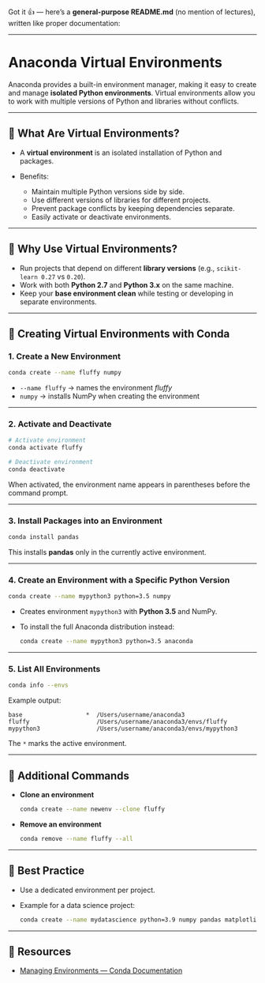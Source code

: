 Got it 👍 — here’s a **general-purpose README.md** (no mention of lectures), written like proper documentation:

---

# Anaconda Virtual Environments

Anaconda provides a built-in environment manager, making it easy to create and manage **isolated Python environments**.
Virtual environments allow you to work with multiple versions of Python and libraries without conflicts.

---

## 📌 What Are Virtual Environments?

* A **virtual environment** is an isolated installation of Python and packages.
* Benefits:

  * Maintain multiple Python versions side by side.
  * Use different versions of libraries for different projects.
  * Prevent package conflicts by keeping dependencies separate.
  * Easily activate or deactivate environments.

---

## 📌 Why Use Virtual Environments?

* Run projects that depend on different **library versions** (e.g., `scikit-learn 0.27` vs `0.20`).
* Work with both **Python 2.7** and **Python 3.x** on the same machine.
* Keep your **base environment clean** while testing or developing in separate environments.

---

## 📌 Creating Virtual Environments with Conda

### 1. Create a New Environment

```bash
conda create --name fluffy numpy
```

* `--name fluffy` → names the environment *fluffy*
* `numpy` → installs NumPy when creating the environment

---

### 2. Activate and Deactivate

```bash
# Activate environment
conda activate fluffy

# Deactivate environment
conda deactivate
```

When activated, the environment name appears in parentheses before the command prompt.

---

### 3. Install Packages into an Environment

```bash
conda install pandas
```

This installs **pandas** only in the currently active environment.

---

### 4. Create an Environment with a Specific Python Version

```bash
conda create --name mypython3 python=3.5 numpy
```

* Creates environment `mypython3` with **Python 3.5** and NumPy.
* To install the full Anaconda distribution instead:

  ```bash
  conda create --name mypython3 python=3.5 anaconda
  ```

---

### 5. List All Environments

```bash
conda info --envs
```

Example output:

```
base                  *  /Users/username/anaconda3
fluffy                   /Users/username/anaconda3/envs/fluffy
mypython3                /Users/username/anaconda3/envs/mypython3
```

The `*` marks the active environment.

---

## 📌 Additional Commands

* **Clone an environment**

  ```bash
  conda create --name newenv --clone fluffy
  ```
* **Remove an environment**

  ```bash
  conda remove --name fluffy --all
  ```

---

## 📌 Best Practice

* Use a dedicated environment per project.
* Example for a data science project:

  ```bash
  conda create --name mydatascience python=3.9 numpy pandas matplotlib scikit-learn jupyter
  ```

---

## 📌 Resources

* [Managing Environments — Conda Documentation](https://docs.conda.io/projects/conda/en/latest/user-guide/tasks/manage-environments.html)


